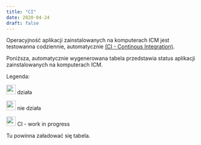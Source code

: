 ```yaml
---
title: "CI"
date: 2020-04-24
draft: false
---
```


Operacyjność aplikacji zainstalowanych na komputerach ICM jest testowanna codziennie, automatycznie
[(CI - Continous Integration)](https://en.wikipedia.org/wiki/Continuous_integration).

Poniższa, automatycznie wygenerowana tabela przedstawia status aplikacji zainstalowanych na komputerach ICM.

Legenda:

<img src="../ci-icons/pass.jpg" width="25" height="25"/> działa

<img src="../ci-icons/fail.jpg" width="25" height="25"/> nie działa

<img src="../ci-icons/warning.jpg" width="25" height="25"/>  CI - work in progress

<script src="https://ajax.googleapis.com/ajax/libs/jquery/3.4.1/jquery.min.js"></script>
<script>
$(document).ready( function(){
      var myurl='http://213.135.53.167/ci-badges/index.html';
jQuery.ajax({
        url:myurl,
        type:'get',
        dataType:'html',
        success:function(data)
    {
            var responce_html= jQuery(data);
            jQuery('#content_to_load').html(responce_html);
    }
    });
});
</script>

<p id="content_to_load">Tu powinna załadować się tabela.</p>
